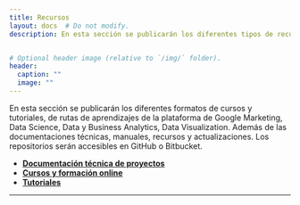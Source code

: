 ```yaml
---
title: Recursos
layout: docs  # Do not modify.
description: En esta sección se publicarán los diferentes tipos de recursos, materiales audio, vídeo tutoriales, repositorios en git, pdf y rutas de aprendizajes.


# Optional header image (relative to `/img/` folder).
header:
  caption: ""
  image: ""
---
```


En esta sección se publicarán los diferentes formatos de cursos y tutoriales, de rutas de aprendizajes de la plataforma de Google Marketing, Data Science, Data y Business Analytics, Data Visualization. Además de las documentaciones técnicas, manuales, recursos y actualizaciones. Los repositorios serán accesibles en GitHub o Bitbucket.

* **[Documentación técnica de proyectos](../proyectos/)**
* **[Cursos y formación online](../courses/#google-analytics)**
* **[Tutoriales](../tutorial/)**

***
